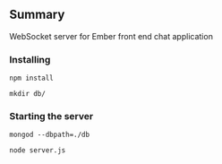 ## Summary 

WebSocket server for Ember front end chat application

### Installing

```
npm install 
```
```
mkdir db/
```
### Starting the server

```
mongod --dbpath=./db

node server.js
```

